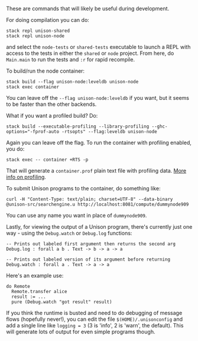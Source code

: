 These are commands that will likely be useful during development.

For doing compilation you can do:

    stack repl unison-shared
    stack repl unison-node

and select the `node-tests` or `shared-tests` executable to launch a REPL with access to the tests in either the `shared` or `node` project. From here, do `Main.main` to run the tests and `:r` for rapid recompile.

To build/run the node container:

    stack build --flag unison-node:leveldb unison-node
    stack exec container

You can leave off the `--flag unison-node:leveldb` if you want, but it seems to be faster than the other backends.

What if you want a profiled build? Do:

    stack build --executable-profiling --library-profiling --ghc-options="-fprof-auto -rtsopts" --flag:leveldb unison-node

Again you can leave off the flag. To run the container with profiling enabled, you do:

    stack exec -- container +RTS -p

That will generate a `container.prof` plain text file with profiling data. [More info on profiling](https://downloads.haskell.org/~ghc/latest/docs/html/users_guide/profiling.html).

To submit Unison programs to the container, do something like:

    curl -H "Content-Type: text/plain; charset=UTF-8" --data-binary @unison-src/searchengine.u http://localhost:8081/compute/dummynode909

You can use any name you want in place of `dummynode909`.

Lastly, for viewing the output of a Unison program, there's currently just one way - using the `Debug.watch` or `Debug.log` functions:

    -- Prints out labeled first argument then returns the second arg
    Debug.log : forall a b . Text -> b -> a -> a

    -- Prints out labeled version of its argument before returning
    Debug.watch : forall a . Text -> a -> a

Here's an example use:

    do Remote
      Remote.transfer alice
      result := ...
      pure (Debug.watch "got result" result)

If you think the runtime is busted and need to do debugging of message flows (hopefully never!), you can edit the file `$(HOME)/.unisonconfig` and add a single line like `logging = 3` (3 is 'info', 2 is 'warn', the default). This will generate lots of output for even simple programs though.
